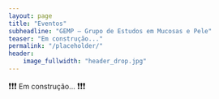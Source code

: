 ```yaml
---
layout: page
title: "Eventos"
subheadline: "GEMP — Grupo de Estudos em Mucosas e Pele"
teaser: "Em construção..."
permalink: "/placeholder/"
header:
    image_fullwidth: "header_drop.jpg"
---
```


<big>❗❗❗</big> Em construção... <big>❗❗❗</big>